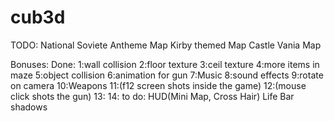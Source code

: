 # cub3d

TODO:
	National Soviete Antheme Map
	Kirby themed Map
	Castle Vania Map


Bonuses:
Done:
	1:wall collision
	2:floor texture
	3:ceil texture
	4:more items in maze
	5:object collision
	6:animation for gun
	7:Music
	8:sound effects
	9:rotate on camera
	10:Weapons
	11:(f12 screen shots inside the game)
	12:(mouse click shots the gun)
	13:
	14:
to do:
	HUD(Mini Map, Cross Hair)
	Life Bar
	shadows